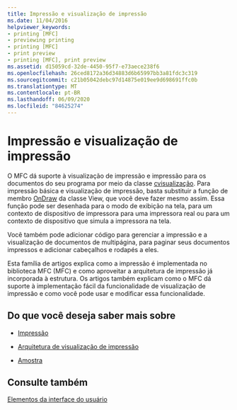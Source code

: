 ```yaml
---
title: Impressão e visualização de impressão
ms.date: 11/04/2016
helpviewer_keywords:
- printing [MFC]
- previewing printing
- printing [MFC]
- print preview
- printing [MFC], print preview
ms.assetid: d15059cd-32de-4450-95f7-e73aece238f6
ms.openlocfilehash: 26ced8172a36d34883d6b65997bb3a81fdc3c319
ms.sourcegitcommit: c21b05042debc97d14875e019ee9d698691ffc0b
ms.translationtype: MT
ms.contentlocale: pt-BR
ms.lasthandoff: 06/09/2020
ms.locfileid: "84625274"
---
```

# <a name="printing-and-print-preview"></a>Impressão e visualização de impressão

O MFC dá suporte à visualização de impressão e impressão para os documentos do seu programa por meio da classe [cvisualização](reference/cview-class.md). Para impressão básica e visualização de impressão, basta substituir a função de membro [OnDraw](reference/cview-class.md#ondraw) da classe View, que você deve fazer mesmo assim. Essa função pode ser desenhada para o modo de exibição na tela, para um contexto de dispositivo de impressora para uma impressora real ou para um contexto de dispositivo que simula a impressora na tela.

Você também pode adicionar código para gerenciar a impressão e a visualização de documentos de multipágina, para paginar seus documentos impressos e adicionar cabeçalhos e rodapés a eles.

Esta família de artigos explica como a impressão é implementada no biblioteca MFC (MFC) e como aproveitar a arquitetura de impressão já incorporada à estrutura. Os artigos também explicam como o MFC dá suporte à implementação fácil da funcionalidade de visualização de impressão e como você pode usar e modificar essa funcionalidade.

## <a name="what-do-you-want-to-know-more-about"></a>Do que você deseja saber mais sobre

- [Impressão](printing.md)

- [Arquitetura de visualização de impressão](print-preview-architecture.md)

- [Amostra](../overview/visual-cpp-samples.md)

## <a name="see-also"></a>Consulte também

[Elementos da interface do usuário](user-interface-elements-mfc.md)
